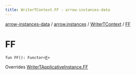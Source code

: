 ```yaml
---
title: WriterTContext.FF - arrow-instances-data
---
```


[arrow-instances-data](../../index.html) / [arrow.instances](../index.html) / [WriterTContext](index.html) / [FF](./-f-f.html)

# FF

`fun FF(): Functor<`[`F`](index.html#F)`>`

Overrides [WriterTApplicativeInstance.FF](../-writer-t-applicative-instance/-f-f.html)

